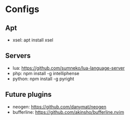 # Configs

## Apt

- xsel: apt install xsel

## Servers

- lua: https://github.com/sumneko/lua-language-server
- php: npm install -g intelliphense
- python: npm install -g pyright

## Future plugins

- neogen: https://github.com/danymat/neogen  
- bufferline: https://github.com/akinsho/bufferline.nvim 

